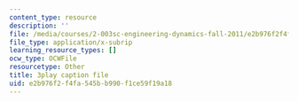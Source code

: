 ```yaml
---
content_type: resource
description: ''
file: /media/courses/2-003sc-engineering-dynamics-fall-2011/e2b976f2f4fa545bb990f1ce59f19a18_zNCBDrnT05E.vtt
file_type: application/x-subrip
learning_resource_types: []
ocw_type: OCWFile
resourcetype: Other
title: 3play caption file
uid: e2b976f2-f4fa-545b-b990-f1ce59f19a18
---
```

